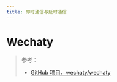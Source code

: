 ```yaml
---
title: 即时通信与延时通信
---
```


# Wechaty

> 参考：
> - [GitHub 项目，wechaty/wechaty](https://github.com/wechaty/wechaty)

